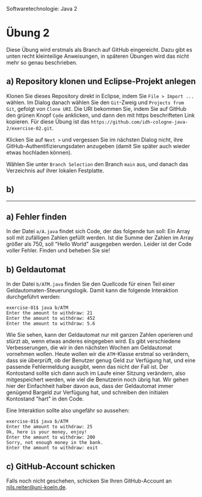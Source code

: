 Softwaretechnologie: Java 2

# Übung 2

Diese Übung wird erstmals als Branch auf GitHub eingereicht. Dazu gibt es unten recht kleinteilige Anweisungen, in späteren Übungen wird das nicht mehr so genau beschrieben.

## a) Repository klonen und Eclipse-Projekt anlegen

Klonen Sie dieses Repository direkt in Eclipse, indem Sie `File > Import ...` wählen. Im Dialog danach wählen Sie den `Git`-Zweig und `Projects from Git`, gefolgt von `Clone URI`. Die URI bekommen Sie, indem Sie auf GitHub den grünen Knopf `Code` anklicken, und dann den mit https beschrifteten Link kopieren. Für diese Übung ist das `https://github.com/idh-cologne-java-2/exercise-02.git`.

Klicken Sie auf `Next >` und vergessen Sie im nächsten Dialog nicht, ihre GitHub-Authentifizierungsdaten anzugeben (damit Sie später auch wieder etwas hochladen können).

Wählen Sie unter `Branch Selection` den Branch `main` aus, und danach das Verzeichnis auf ihrer lokalen Festplatte.



## b) 



----

## a) Fehler finden

In der Datei `a/A.java` findet sich Code, der das folgende tun soll: Ein Array soll mit zufälligen Zahlen gefüllt werden. Ist die Summe der Zahlen im Array größer als 750, soll "Hello World" ausgegeben werden. Leider ist der Code voller Fehler. Finden und beheben Sie sie!

## b) Geldautomat

In der Datei `b/ATM.java` finden Sie den Quellcode für einen Teil einer Geldautomaten-Steuerungslogik. Damit kann die folgende Interaktion durchgeführt werden:

```
exercise-01$ java b/ATM
Enter the amount to withdraw: 21
Enter the amount to withdraw: 452
Enter the amount to withdraw: 5.6
```

Wie Sie sehen, kann der Geldautomat nur mit ganzen Zahlen operieren und stürzt ab, wenn etwas anderes eingegeben wird. Es gibt verschiedene Verbesserungen, die wir in den nächsten Wochen am Geldautomat vornehmen wollen. Heute wollen wir die `ATM`-Klasse erstmal so verändern, dass sie überprüft, ob der Benutzer genug Geld zur Verfügung hat, und eine passende Fehlermeldung ausgibt, wenn das nicht der Fall ist. Der Kontostand sollte sich dann auch im Laufe einer Sitzung verändern, also mitgespeichert werden, wie viel die Benutzerin noch übrig hat. Wir gehen hier der Einfachheit halber davon aus, dass der Geldautomat immer genügend Bargeld zur Verfügung hat, und schreiben den initialen Kontostand "hart" in den Code.


Eine Interaktion sollte also ungefähr so aussehen:
```
exercise-01$ java b/ATM
Enter the amount to withdraw: 25
Ok, here is your money, enjoy!
Enter the amount to withdraw: 200
Sorry, not enough money in the bank.
Enter the amount to withdraw: exit
```


## c) GitHub-Account schicken

Falls noch nicht geschehen, schicken Sie Ihren GitHub-Account an [nils.reiter@uni-koeln.de](mailto:nils.reiter@uni-koeln.de).